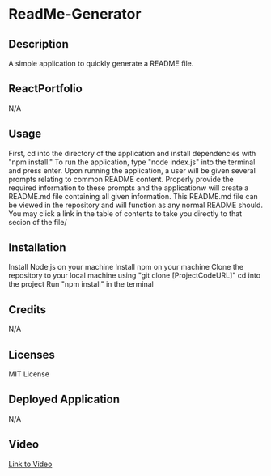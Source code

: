 # ReadMe-Generator

## Description

A simple application to quickly generate a README file.

## ReactPortfolio

N/A

## Usage

First, cd into the directory of the application and install dependencies with "npm install." To run the application, type "node index.js" into the terminal and press enter.
Upon running the application, a user will be given several prompts relating to common README content. Properly provide the required information to these prompts and the applicationw will create a README.md file containing all given information. This README.md file can be viewed in the repository and will function as any normal README should. You may click a link in the table of contents to take you directly to that secion of the file/

## Installation

Install Node.js on your machine
Install npm on your machine
Clone the repository to your local machine using "git clone [ProjectCodeURL]"
cd into the project
Run "npm install" in the terminal

## Credits

N/A

## Licenses

MIT License

## Deployed Application

N/A

## Video

[Link to Video](https://drive.google.com/file/d/1AlAixvPj_f7MaliptHQiUQeNPzzuN2B2/view?usp=sharing)

